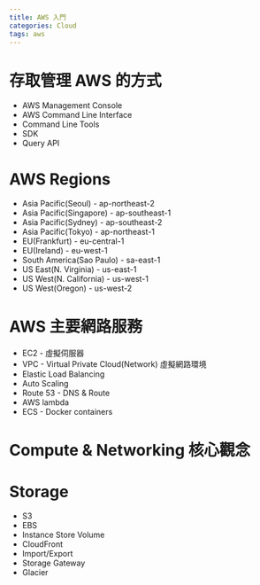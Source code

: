 ```yaml
---
title: AWS 入門
categories: Cloud
tags: aws
---
```


# 存取管理 AWS 的方式

* AWS Management Console
* AWS Command Line Interface
* Command Line Tools
* SDK
* Query API

# AWS Regions

* Asia Pacific(Seoul) - ap-northeast-2
* Asia Pacific(Singapore) - ap-southeast-1
* Asia Pacific(Sydney) - ap-southeast-2
* Asia Pacific(Tokyo) - ap-northeast-1
* EU(Frankfurt) - eu-central-1
* EU(Ireland) - eu-west-1
* South America(Sao Paulo) - sa-east-1
* US East(N. Virginia) - us-east-1
* US West(N. California) - us-west-1
* US West(Oregon) - us-west-2

# AWS 主要網路服務

* EC2 - 虛擬伺服器
* VPC - Virtual Private Cloud(Network) 虛擬網路環境
* Elastic Load Balancing
* Auto Scaling
* Route 53 - DNS & Route
* AWS lambda
* ECS - Docker containers

# Compute & Networking 核心觀念

# Storage

* S3
* EBS
* Instance Store Volume
* CloudFront
* Import/Export
* Storage Gateway
* Glacier

